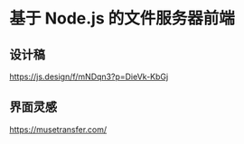 # 基于 Node.js 的文件服务器前端

## 设计稿

https://js.design/f/mNDqn3?p=DieVk-KbGj

## 界面灵感

https://musetransfer.com/
